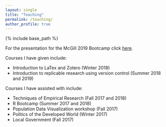 ```yaml
---
layout: single
title: "Teaching"
permalink: /teaching/
author_profile: true
---
```


{% include base_path %}

For the presentation for the McGill 2019 Bootcamp click <a href="https://aengusb.github.io/github_bootcamp/#">here</a>.

Courses I have given include:

* Introduction to LaTex and Zotero (Winter 2018)
* Introduction to replicable research using version control (Summer 2018 and 2019)

Courses I have assisted with include:

* Techniques of Empirical Research (Fall 2017 and 2018)
* R Bootcamp (Summer 2017 and 2018)
* Population Data Visualization workshop (Fall 2017)
* Politics of the Developed World (Winter 2017)
* Local Government (Fall 2017)
